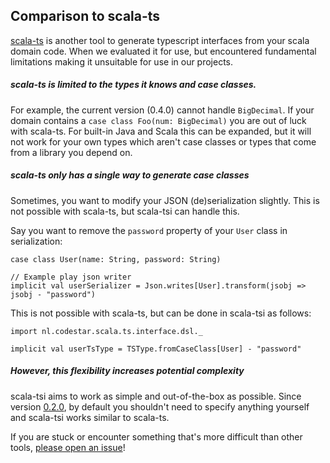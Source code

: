 ## Comparison to scala-ts

[scala-ts](https://github.com/miloszpp/scala-ts) is another tool to generate typescript interfaces from your scala domain code.
When we evaluated it for use, but encountered fundamental limitations making it unsuitable for use in our projects.

##### scala-ts is limited to the types it knows and case classes.

For example, the current version (0.4.0) cannot handle `BigDecimal`.
If your domain contains a `case class Foo(num: BigDecimal)` you are out of luck with scala-ts.
For built-in Java and Scala this can be expanded, but it will not work for your own types which aren't case classes or types that come from a library you depend on. 

##### scala-ts only has a single way to generate case classes

Sometimes, you want to modify your JSON (de)serialization slightly.
This is not possible with scala-ts, but scala-tsi can handle this.

Say you want to remove the `password` property of your `User` class in serialization:
```
case class User(name: String, password: String)

// Example play json writer
implicit val userSerializer = Json.writes[User].transform(jsobj => jsobj - "password")
```

This is not possible with scala-ts, but can be done in scala-tsi as follows:

```
import nl.codestar.scala.ts.interface.dsl._

implicit val userTsType = TSType.fromCaseClass[User] - "password"
```

##### However, this flexibility increases potential complexity

scala-tsi aims to work as simple and out-of-the-box as possible.
Since version [0.2.0](https://github.com/scala-tsi/scala-tsi/releases/tag/0.2.0), by default you shouldn't need to specify anything yourself and scala-tsi works similar to scala-ts.

If you are stuck or encounter something that's more difficult than other tools, [please open an issue](https://github.com/scala-tsi/scala-tsi/issues)!
